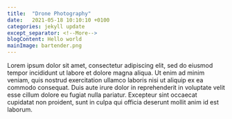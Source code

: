 ```yaml
---
title:  "Drone Photography"
date:   2021-05-18 10:10:10 +0100
categories: jekyll update
except_separator: <!--More-->
blogContent: Hello world
mainImage: bartender.png
---
```


Lorem ipsum dolor sit amet, consectetur adipiscing elit, sed do eiusmod tempor incididunt ut labore et dolore magna aliqua. Ut enim ad minim veniam, quis nostrud exercitation ullamco laboris nisi ut aliquip ex ea commodo consequat. <!--More--> Duis aute irure dolor in reprehenderit in voluptate velit esse cillum dolore eu fugiat nulla pariatur. Excepteur sint occaecat cupidatat non proident, sunt in culpa qui officia deserunt mollit anim id est laborum.